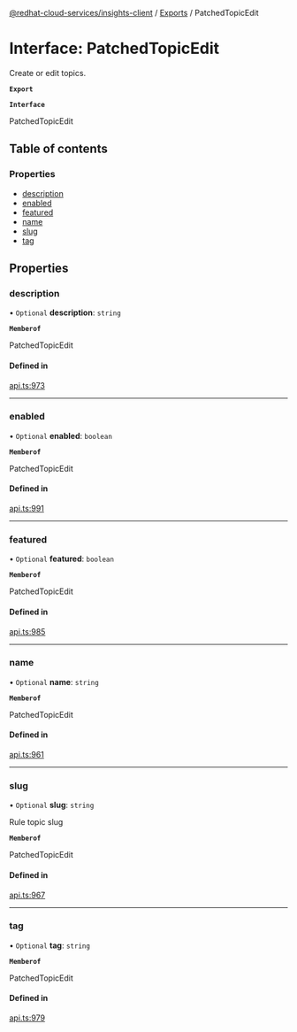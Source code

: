 [@redhat-cloud-services/insights-client](../README.md) / [Exports](../modules.md) / PatchedTopicEdit

# Interface: PatchedTopicEdit

Create or edit topics.

**`Export`**

**`Interface`**

PatchedTopicEdit

## Table of contents

### Properties

- [description](PatchedTopicEdit.md#description)
- [enabled](PatchedTopicEdit.md#enabled)
- [featured](PatchedTopicEdit.md#featured)
- [name](PatchedTopicEdit.md#name)
- [slug](PatchedTopicEdit.md#slug)
- [tag](PatchedTopicEdit.md#tag)

## Properties

### description

• `Optional` **description**: `string`

**`Memberof`**

PatchedTopicEdit

#### Defined in

[api.ts:973](https://github.com/RedHatInsights/javascript-clients/blob/master/packages/insights/api.ts#L973)

___

### enabled

• `Optional` **enabled**: `boolean`

**`Memberof`**

PatchedTopicEdit

#### Defined in

[api.ts:991](https://github.com/RedHatInsights/javascript-clients/blob/master/packages/insights/api.ts#L991)

___

### featured

• `Optional` **featured**: `boolean`

**`Memberof`**

PatchedTopicEdit

#### Defined in

[api.ts:985](https://github.com/RedHatInsights/javascript-clients/blob/master/packages/insights/api.ts#L985)

___

### name

• `Optional` **name**: `string`

**`Memberof`**

PatchedTopicEdit

#### Defined in

[api.ts:961](https://github.com/RedHatInsights/javascript-clients/blob/master/packages/insights/api.ts#L961)

___

### slug

• `Optional` **slug**: `string`

Rule topic slug

**`Memberof`**

PatchedTopicEdit

#### Defined in

[api.ts:967](https://github.com/RedHatInsights/javascript-clients/blob/master/packages/insights/api.ts#L967)

___

### tag

• `Optional` **tag**: `string`

**`Memberof`**

PatchedTopicEdit

#### Defined in

[api.ts:979](https://github.com/RedHatInsights/javascript-clients/blob/master/packages/insights/api.ts#L979)
